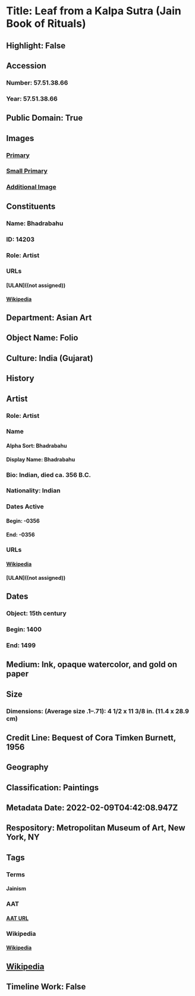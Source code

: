 # Title: Leaf from a Kalpa Sutra (Jain Book of Rituals)
## Highlight: False
## Accession
### Number: 57.51.38.66
### Year: 57.51.38.66
## Public Domain: True
## Images
### [Primary](https://images.metmuseum.org/CRDImages/as/original/DP156249.jpg)
### [Small Primary](https://images.metmuseum.org/CRDImages/as/web-large/DP156249.jpg)
### [Additional Image](https://images.metmuseum.org/CRDImages/as/original/DP156250.jpg)
## Constituents
### Name: Bhadrabahu
### ID: 14203
### Role: Artist
### URLs
#### [ULAN]((not assigned))
#### [Wikipedia](https://www.wikidata.org/wiki/Q3524867)
## Department: Asian Art
## Object Name: Folio
## Culture: India (Gujarat)
## History
## Artist
### Role: Artist
### Name
#### Alpha Sort: Bhadrabahu
#### Display Name: Bhadrabahu
### Bio: Indian, died ca. 356 B.C.
### Nationality: Indian
### Dates Active
#### Begin: -0356
#### End: -0356
### URLs
#### [Wikipedia](https://www.wikidata.org/wiki/Q3524867)
#### [ULAN]((not assigned))
## Dates
### Object: 15th century
### Begin: 1400
### End: 1499
## Medium: Ink, opaque watercolor, and gold on paper
## Size
### Dimensions: (Average size .1–.71): 4 1/2 x 11 3/8 in. (11.4 x 28.9 cm)
## Credit Line: Bequest of Cora Timken Burnett, 1956
## Geography
## Classification: Paintings
## Metadata Date: 2022-02-09T04:42:08.947Z
## Respository: Metropolitan Museum of Art, New York, NY
## Tags
### Terms
#### Jainism
### AAT
#### [AAT URL](http://vocab.getty.edu/page/aat/300143540)
### Wikipedia
#### [Wikipedia]()
## [Wikipedia](https://www.wikidata.org/wiki/Q78671446)
## Timeline Work: False